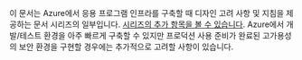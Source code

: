 이 문서는 Azure에서 응용 프로그램 인프라를 구축할 때 디자인 고려 사항 및 지침을 제공하는 문서 시리즈의 일부입니다. [시리즈의 추가 항목을 볼 수 있습니다](#next-steps). Azure에서 개발/테스트 환경을 아주 빠르게 구축할 수 있지만 프로덕션 사용 준비가 완료된 고가용성의 보안 환경을 구현할 경우에는 추가적으로 고려할 사항이 있습니다.

<!---HONumber=AcomDC_0706_2016-->